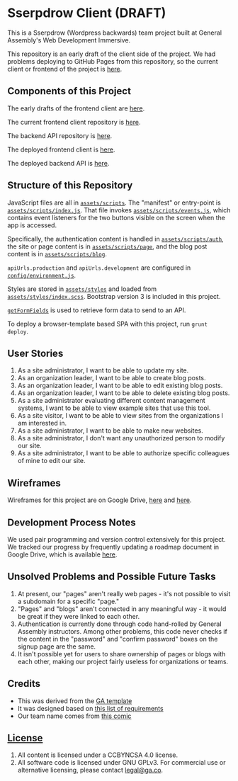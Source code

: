 # Sserpdrow Client (DRAFT)

This is a Sserpdrow (Wordpress backwards) team project built at General
Assembly's Web Development Immersive.

This repository is an early draft of the client side of the project. We had
problems deploying to GitHub Pages from this repository, so the current client
or frontend of the project is [here](https://github.com/tautology-club/client-sserpdrow).

## Components of this Project

The early drafts of the frontend client are [here](https://github.com/tautology-club/sserpdrow-client).

The current frontend client repository is [here](https://github.com/tautology-club/client-sserpdrow).

The backend API repository is [here](https://github.com/tautology-club/sserpdrow-backend).

The deployed frontend client is [here](https://tautology-club.github.io/client-sserpdrow/).

The deployed backend API is [here](https://pacific-lake-39293.herokuapp.com/).

## Structure of this Repository

JavaScript files are all in [`assets/scripts`](assets/scripts). The "manifest"
or entry-point is [`assets/scripts/index.js`](assets/scripts/index.js). That
file invokes [`assets/scripts/events.js`](assets/scripts/events.js), which
contains event listeners for the two buttons visible on the screen when the app
is accessed.

Specifically, the authentication content is handled in [`assets/scripts/auth`](assets/scripts/auth), the site or page content is in [`assets/scripts/page`](assets/scripts/page), and the blog post content is in [`assets/scripts/blog`](assets/scripts/blog).

`apiUrls.production` and `apiUrls.development` are configured in
[`config/environment.js`](config/environment.js).

Styles are stored in [`assets/styles`](assets/styles) and loaded
from [`assets/styles/index.scss`](assets/styles/index.scss). Bootstrap version 3 is
included in this project.

[`getFormFields`](get-form-fields.md) is used to retrieve form data to send to an
API.

To deploy a browser-template based SPA with this project, run `grunt deploy`.

## User Stories

1. As a site administrator, I want to be able to update my site.
1. As an organization leader, I want to be able to create blog posts.
1. As an organization leader, I want to be able to edit existing blog posts.
1. As an organization leader, I want to be able to delete existing blog posts.
1. As a site administrator evaluating different content management systems, I want to be able to view example sites that use this tool.
1. As a site visitor, I want to be able to view sites from the organizations I am interested in.
1. As a site administrator, I want to be able to make new websites.
1. As a site administrator, I don't want any unauthorized person to modify our site.
1. As a site administrator, I want to be able to authorize specific colleagues of mine to edit our site.

## Wireframes

Wireframes for this project are on Google Drive, [here](https://docs.google.com/drawings/d/1irH3c3WvMMT7n3ewwcO--vp8G1NGSM4-QmJzzwNBgM0/edit?usp=sharing) and [here](https://docs.google.com/drawings/d/1B6jhJp4S-Id1aO7_GPekVSkpiycK5AZuKGsAYDWzXgM/edit?usp=sharing).

## Development Process Notes

We used pair programming and version control extensively for this project. We
tracked our progress by frequently updating a roadmap document in Google Drive,
which is available [here](https://docs.google.com/document/d/1zdjX9aileNQHbDQVtufrlsvDyM5cQxRPhey_Hl8q9ao/edit?usp=sharing).

## Unsolved Problems and Possible Future Tasks

1. At present, our "pages" aren't really web pages - it's not possible to visit a subdomain for a specific "page."
1. "Pages" and "blogs" aren't connected in any meaningful way - it would be great if they were linked to each other.
1. Authentication is currently done through code hand-rolled by General Assembly instructors. Among other problems, this code never checks if the content in the "password" and "confirm password" boxes on the signup page are the same.
1. It isn't possible yet for users to share ownership of pages or blogs with each other, making our project fairly useless for organizations or teams.

## Credits

- This was derived from the [GA template](https://git.generalassemb.ly/ga-wdi-boston/browser-template)
- It was designed based on [this list of requirements](https://git.generalassemb.ly/ga-wdi-boston/team-project/blob/master/requirements.md)
- Our team name comes from [this comic](https://xkcd.com/703/)

## [License](LICENSE)

1. All content is licensed under a CC­BY­NC­SA 4.0 license.
1. All software code is licensed under GNU GPLv3. For commercial use or
    alternative licensing, please contact legal@ga.co.
